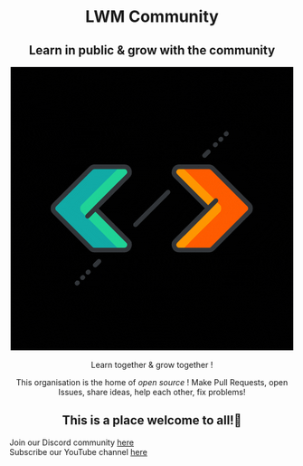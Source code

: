 

<h1 align="center">LWM Community</h1>

<h2 align="center">Learn in public & grow with the community </h2>

<div align=center>
    <img src="https://github.com/LWM-Community/.github/blob/main/folders/LWM.gif" />
</div>

<div align=center>
    

<p> Learn together & grow together ! </p>

<p> This organisation is the home of <i> open source </i> ! Make Pull Requests, open Issues, share ideas, help each other, fix problems! </p>

<h2> This is a place welcome to all!🥳</h2>

</div>




Join our Discord community [here](https://discord.gg/yzegezxsd8)   
Subscribe our YouTube channel [here](https://www.youtube.com/channel/UCz5O3xDcr4Wxh-p2Zj-re_A)

